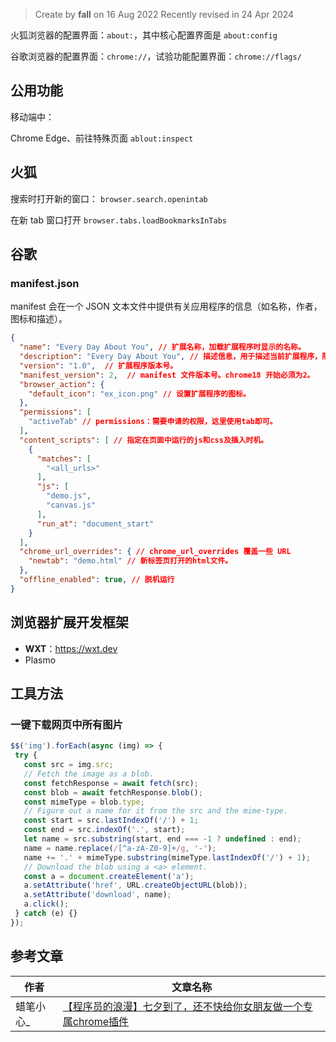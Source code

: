 > Create by **fall** on 16 Aug 2022
> Recently revised in 24 Apr 2024

火狐浏览器的配置界面：`about:`，其中核心配置界面是 `about:config`

谷歌浏览器的配置界面：`chrome://`，试验功能配置界面：`chrome://flags/`

## 公用功能

移动端中：

Chrome Edge、前往特殊页面 `ablout:inspect` 

## 火狐

搜索时打开新的窗口： `browser.search.openintab`

在新 tab 窗口打开 `browser.tabs.loadBookmarksInTabs`

## 谷歌

### manifest.json

manifest 会在一个 JSON 文本文件中提供有关应用程序的信息（如名称，作者，图标和描述）。 

```json
{
  "name": "Every Day About You", // 扩展名称，加载扩展程序时显示的名称。
  "description": "Every Day About You", // 描述信息，用于描述当前扩展程序，限132个字符。
  "version": "1.0",  // 扩展程序版本号。
  "manifest_version": 2,  // manifest 文件版本号。chrome18 开始必须为2。
  "browser_action": {
    "default_icon": "ex_icon.png" // 设置扩展程序的图标。
  },
  "permissions": [
    "activeTab" // permissions：需要申请的权限，这里使用tab即可。
  ],
  "content_scripts": [ // 指定在页面中运行的js和css及插入时机。
    {
      "matches": [
        "<all_urls>"
      ],
      "js": [
        "demo.js",
        "canvas.js"
      ],
      "run_at": "document_start"
    }
  ],
  "chrome_url_overrides": { // chrome_url_overrides 覆盖一些 URL
    "newtab": "demo.html" // 新标签页打开的html文件。
  },
  "offline_enabled": true, // 脱机运行
}
```

## 浏览器扩展开发框架

- **WXT**：https://wxt.dev
- Plasmo



## 工具方法

### 一键下载网页中所有图片

```js
$$('img').forEach(async (img) => {
 try {
   const src = img.src;
   // Fetch the image as a blob.
   const fetchResponse = await fetch(src);
   const blob = await fetchResponse.blob();
   const mimeType = blob.type;
   // Figure out a name for it from the src and the mime-type.
   const start = src.lastIndexOf('/') + 1;
   const end = src.indexOf('.', start);
   let name = src.substring(start, end === -1 ? undefined : end);
   name = name.replace(/[^a-zA-Z0-9]+/g, '-');
   name += '.' + mimeType.substring(mimeType.lastIndexOf('/') + 1);
   // Download the blob using a <a> element.
   const a = document.createElement('a');
   a.setAttribute('href', URL.createObjectURL(blob));
   a.setAttribute('download', name);
   a.click();
 } catch (e) {}
});
```

## 参考文章

| 作者      | 文章名称                                                     |
| --------- | ------------------------------------------------------------ |
| 蜡笔小心_ | [【程序员的浪漫】七夕到了，还不快给你女朋友做一个专属chrome插件](https://juejin.cn/post/7122332008252080142) |

